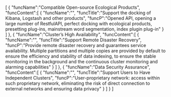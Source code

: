 [
    {
        "funcName":"Compatible Open-source Ecological Products",
        "funcContent":[
            {
                "funcName":"",
                "funcTitle":"Support the docking of Kibana, Logstash and other products",
                "funcP":"Opened API, opening a large number of RestfulAPI, perfect docking with ecological products, presetting plug-ins, mainstream word segmentation, index plugin plug-in"
            }
        ]
    },
    {
        "funcName":"Cluster’s High Availability",
        "funcContent":[
            {
                "funcName":"",
                "funcTitle":"Support Remote Disaster Recovery",
                "funcP":"Provide remote disaster recovery and guarantees service availability. Multiple partitions and multiple copies are provided by default to ensure the efficiency and stability of data indexing, to ensure the stable monitoring in the background and the continuous cluster monitoring and alarming capabilities"
            }
        ]
    },
    {
        "funcName":"Data Security Assurance",
        "funcContent":[
            {
                "funcName":"",
                "funcTitle":"Support Users to Have Independent Clusters",
                "funcP":"User-proprietary network: access within such proprietary network, eliminating the risk of direct connection to external networks and ensuring data privacy"
            }
        ]
    }
]
